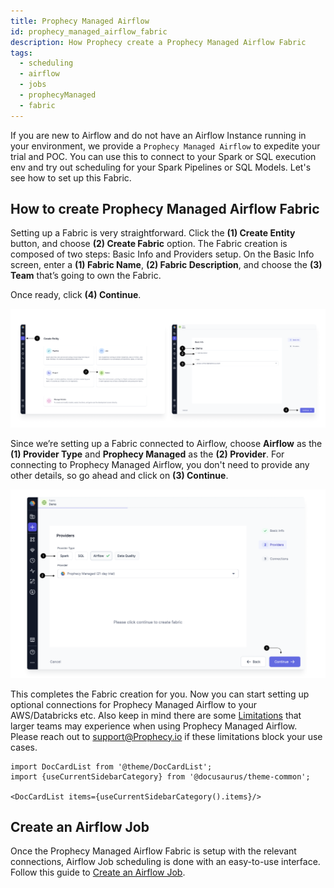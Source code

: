 ```yaml
---
title: Prophecy Managed Airflow
id: prophecy_managed_airflow_fabric
description: How Prophecy create a Prophecy Managed Airflow Fabric
tags:
  - scheduling
  - airflow
  - jobs
  - prophecyManaged
  - fabric
---
```


If you are new to Airflow and do not have an Airflow Instance running in your environment, we provide a `Prophecy Managed Airflow` to expedite your trial and POC.
You can use this to connect to your Spark or SQL execution env and try out scheduling for your Spark Pipelines or SQL Models.
Let's see how to set up this Fabric.

## How to create Prophecy Managed Airflow Fabric

Setting up a Fabric is very straightforward. Click the **(1) Create Entity** button, and choose **(2) Create Fabric** option. The Fabric creation is composed of two steps: Basic Info and Providers setup.
On the Basic Info screen, enter a **(1) Fabric Name**, **(2) Fabric Description**, and choose the **(3) Team** that’s going to own the Fabric.

Once ready, click **(4) Continue**.

![CreateFabric](./img/Create_Fabric.png)

Since we’re setting up a Fabric connected to Airflow, choose **Airflow** as the **(1) Provider Type** and **Prophecy Managed** as the **(2) Provider**.
For connecting to Prophecy Managed Airflow, you don't need to provide any other details, so go ahead and click on **(3) Continue**.

![CreatePMFabric](./img/Create_PM_Fabric.png)

This completes the Fabric creation for you. Now you can start setting up optional connections for Prophecy Managed Airflow to your AWS/Databricks etc. Also keep in mind there are some [Limitations](./) that larger teams may experience when using Prophecy Managed Airflow. Please reach out to support@Prophecy.io if these limitations block your use cases.

```mdx-code-block
import DocCardList from '@theme/DocCardList';
import {useCurrentSidebarCategory} from '@docusaurus/theme-common';

<DocCardList items={useCurrentSidebarCategory().items}/>
```

## Create an Airflow Job

Once the Prophecy Managed Airflow Fabric is setup with the relevant connections, Airflow Job scheduling is done with an easy-to-use interface. Follow this guide to [Create an Airflow Job](/docs/Orchestration/airflow/getting-started-with-low-code-airflow.md#2-create-an-airflow-job).
